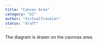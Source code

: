 ```yaml
---
title: "Canvas Area"
category: "UI"
author: "VirtualTraveler"
status: "draft"
---
```


The diagram is drawn on the cavnvas area.
